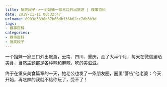 ```yaml
---
title: 搞笑段子->一个姐妹一家三口外出旅游 | 糗事百科
date: 2019-11-11 00:32:47
urlname: 0903e3396d37b66dbf36b62cc7db3b3d
tags: 
- 糗事百科
categories:
- 糗事百科
- 搞笑段子
---
```

一个姐妹一家三口外出旅游，云南、四川、重庆，走了大半个月，每天在微信里晒美食，当然主题都是各种辣和麻辣，吃的美滋滋。

终于在重庆美食篇章的一天，她老公也发了一条朋友圈，圈里“警告”他老婆：今天开始，再吃辣的我就不给你玩了，受不了！


